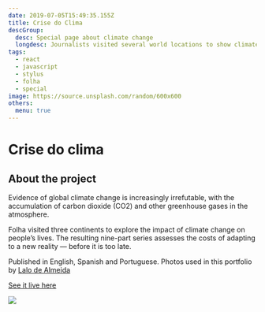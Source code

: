 ```yaml
---
date: 2019-07-05T15:49:35.155Z
title: Crise do Clima
descGroup:
  desc: Special page about climate change
  longdesc: Journalists visited several world locations to show climate change impact through human stories
tags:
  - react
  - javascript
  - stylus
  - folha
  - special
image: https://source.unsplash.com/random/600x600
others:
  menu: true
---
```

# Crise do clima

## About the project

Evidence of global climate change is increasingly irrefutable, with the accumulation of carbon dioxide (CO2) and other greenhouse gases in the atmosphere.

Folha visited three continents to explore the impact of climate change on people’s lives. The resulting nine-part series assesses the costs of adapting to a new reality — before it is too late.

Published in English, Spanish and Portuguese. Photos used in this portfolio by [Lalo de Almeida](http://lalodealmeida.com.br/site_pt/)

[See it live here](http://arte.folha.uol.com.br/ciencia/2018/climate-crisis/introduction/)

![](https://f.i.uol.com.br/fotografia/2018/04/19/15241606755ad8d8a3886e7_1524160675_3x2_rt.jpg)